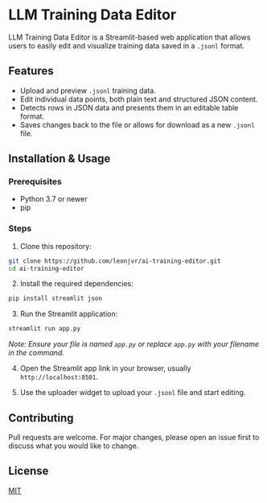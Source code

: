 # LLM Training Data Editor

LLM Training Data Editor is a Streamlit-based web application that allows users to easily edit and visualize training data saved in a `.jsonl` format.

## Features

- Upload and preview `.jsonl` training data.
- Edit individual data points, both plain text and structured JSON content.
- Detects rows in JSON data and presents them in an editable table format.
- Saves changes back to the file or allows for download as a new `.jsonl` file.

## Installation & Usage

### Prerequisites

- Python 3.7 or newer
- pip

### Steps

1. Clone this repository:

```bash
git clone https://github.com/leonjvr/ai-training-editor.git
cd ai-training-editor
```

2. Install the required dependencies:

```bash
pip install streamlit json
```

3. Run the Streamlit application:

```bash
streamlit run app.py
```

_Note: Ensure your file is named `app.py` or replace `app.py` with your filename in the command._

4. Open the Streamlit app link in your browser, usually `http://localhost:8501`.

5. Use the uploader widget to upload your `.jsonl` file and start editing.

## Contributing

Pull requests are welcome. For major changes, please open an issue first to discuss what you would like to change.

## License

[MIT](https://choosealicense.com/licenses/mit/)
